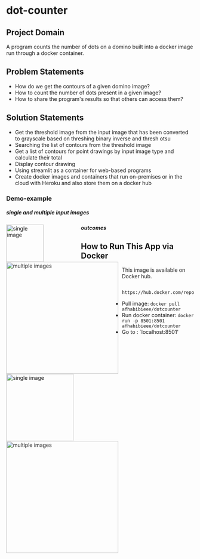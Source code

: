 # dot-counter

## Project Domain
A program counts the number of dots on a domino built into a docker image run through a docker container.

## Problem Statements
- How do we get the contours of a given domino image?
- How to count the number of dots present in a given image?
- How to share the program's results so that others can access them?

## Solution Statements
- Get the threshold image from the input image that has been converted to grayscale based on threshing binary inverse and thresh otsu
- Searching the list of contours from the threshold image
- Get a list of contours for point drawings by input image type and calculate their total
- Display contour drawing
- Using streamlit as a container for web-based programs
- Create docker images and containers that run on-premises or in the cloud with Heroku and also store them on a docker hub

### Demo-example

##### single and multiple input images

<img src="https://drive.google.com/uc?export=view&id=1aV-2gfWaYaBvBOSNz0GW1hkXKnHWnSP-"
     alt="single image"
     style="float: left; margin-right: 100px;"
     width="100" />
<img src="https://drive.google.com/uc?export=view&id=16_RgnqYMl7foM51l1kD5eVMRUok4KpQx"
     alt="multiple images"
     style="float: left; margin-right: 10px;"
     width="300" />
     
##### outcomes

<img src="https://drive.google.com/uc?export=view&id=1Fr5BR2DnYaOegE3T24YBQIeHdltn3AZT"
     alt="single image"
     style="float: left; margin-right: 100px;"
     width="180" />
<img src="https://drive.google.com/uc?export=view&id=18XVUbH0WEEnYU3DHxY-HAtZ7riEbtnte"
     alt="multiple images"
     style="float: left; margin-right: 10px;"
     width="300" />
     
## How to Run This App via Docker
This image is available on Docker hub.
```
 https://hub.docker.com/repository/docker/afhabibieee/dotcounter
```
- Pull image: `docker pull afhabibieee/dotcounter`
- Run docker container: `docker run -p 8501:8501 afhabibieee/dotcounter`
- Go to : `localhost:8501'
